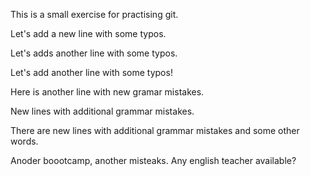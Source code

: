 This is a small exercise for practising git.

Let's add a new line with some typos.

Let's adds another line with some typos.

Let's add another line with some typos!

Here is another line with new gramar mistakes.

New lines with additional grammar mistakes.

There are new lines with additional grammar mistakes and some other words.

Anoder boootcamp, another misteaks. Any english teacher available?

